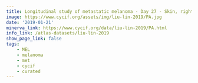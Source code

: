 ```yaml
---
title: Longitudinal study of metastatic melanoma - Day 27 - Skin, right ear (T8)
image: https://www.cycif.org/assets/img/liu-lin-2019/PA.jpg
date: '2019-01-21'
minerva_link: https://www.cycif.org/data/liu-lin-2019/PA.html
info_link: /atlas-datasets/liu-lin-2019
show_page_link: false
tags: 
    - MEL
    - melanoma
    - met
    - cycif
    - curated
---
```

